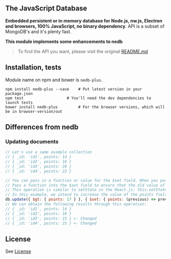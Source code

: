 ## The JavaScript Database

**Embedded persistent or in memory database for Node.js, nw.js, Electron and browsers, 100% JavaScript, no binary dependency**. API is a subset of MongoDB's and it's plenty fast.

**This module implements some enhancements to nedb**

> To find the API you want, please visit the original [README.md](https://github.com/louischatriot/nedb/blob/master/README.md)

## Installation, tests
Module name on npm and bower is `nedb-plus`.

```
npm install nedb-plus --save    # Put latest version in your package.json
npm test                   # You'll need the dev dependencies to launch tests
bower install nedb-plus         # For the browser versions, which will be in browser-version/out
```

## Differences from nedb
### Updating documents
```javascript
// Let's use a same example collection
// { _id: 'id1', points: 14 }
// { _id: 'id2', points: 16 }
// { _id: 'id3', points: 20 }
// { _id: 'id4', points: 22 }

// You can pass in a function or value for the $set field. When you pass in a function, the old value of the document will be passed for the first parameter of the function
// Pass a function into the $set field to ensure that the old value of each document can be obtained when updating it
// This operation is similar to setState in the React.js: this.setState((value) => value + 3), you can get the old value immediately
// In this example, we intend to increase the value of the points field of documents with points greater than 17 by 3
db.update({ $gt: { points: 17 } }, { $set: { points: (previous) => previous + 3 } } )
// We can obtain the following results through this operation:
// { _id: 'id1', points: 14 }
// { _id: 'id2', points: 16 }
// { _id: 'id3', points: 23 } <- Changed
// { _id: 'id4', points: 25 } <- Changed
```


## License

See [License](LICENSE)
